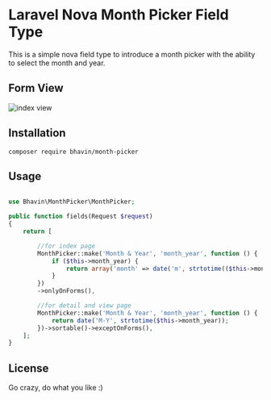 # Laravel Nova Month Picker Field Type

This is a simple nova field type to introduce a month picker with the ability to select the month and year.

## Form View

![index view](https://i.imgur.com/KiF8Poi.png)

## Installation

`composer require bhavin/month-picker`

## Usage

```php

use Bhavin\MonthPicker\MonthPicker;

public function fields(Request $request)
{
    return [

        //for index page
        MonthPicker::make('Month & Year', 'month_year', function () {
            if ($this->month_year) {
                return array('month' => date('m', strtotime(($this->month_year))), 'year' => date('Y', strtotime(($this->month_year))));
            }
        })
        ->onlyOnForms(),

        //for detail and view page
        MonthPicker::make('Month & Year', 'month_year', function () {
            return date('M-Y', strtotime($this->month_year));
        })->sortable()->exceptOnForms(),
    ];
}

```

## License

Go crazy, do what you like :)

